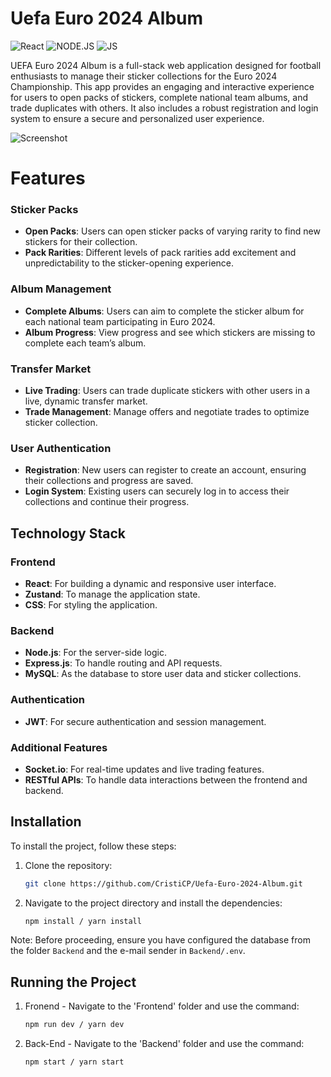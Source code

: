 # Uefa Euro 2024 Album

![React](https://shields.io/badge/react-black?logo=react&style=for-the-badge)
![NODE.JS](https://img.shields.io/badge/Node.js-339933?style=flat&logo=node.js&logoColor=white)
![JS](https://shields.io/badge/JavaScript-F7DF1E?logo=JavaScript&logoColor=000&style=flat-square)

UEFA Euro 2024 Album is a full-stack web application designed for football enthusiasts to manage their sticker collections for the Euro 2024 Championship. This app provides an engaging and interactive experience for users to open packs of stickers, complete national team albums, and trade duplicates with others. It also includes a robust registration and login system to ensure a secure and personalized user experience.

![Screenshot](https://res.cloudinary.com/dotcom-prod/images/c_fill,f_auto,g_faces:center,q_auto,w_1920/v1/wt-cms-assets/2023/12/odw167z2g9nyx6vkh0k7/uefaeuro2024wt.jpg)

# Features

### Sticker Packs
- **Open Packs**: Users can open sticker packs of varying rarity to find new stickers for their collection.
- **Pack Rarities**: Different levels of pack rarities add excitement and unpredictability to the sticker-opening experience.

### Album Management
- **Complete Albums**: Users can aim to complete the sticker album for each national team participating in Euro 2024.
- **Album Progress**: View progress and see which stickers are missing to complete each team’s album.

### Transfer Market
- **Live Trading**: Users can trade duplicate stickers with other users in a live, dynamic transfer market.
- **Trade Management**: Manage offers and negotiate trades to optimize sticker collection.

### User Authentication
- **Registration**: New users can register to create an account, ensuring their collections and progress are saved.
- **Login System**: Existing users can securely log in to access their collections and continue their progress.

## Technology Stack

### Frontend
- **React**: For building a dynamic and responsive user interface.
- **Zustand**: To manage the application state.
- **CSS**: For styling the application.

### Backend
- **Node.js**: For the server-side logic.
- **Express.js**: To handle routing and API requests.
- **MySQL**: As the database to store user data and sticker collections.

### Authentication
- **JWT**: For secure authentication and session management.

### Additional Features
- **Socket.io**: For real-time updates and live trading features.
- **RESTful APIs**: To handle data interactions between the frontend and backend.

## Installation

To install the project, follow these steps:

1. Clone the repository:
   ```bash
   git clone https://github.com/CristiCP/Uefa-Euro-2024-Album.git
   ```
2. Navigate to the project directory and install the dependencies:
   ```bash
   npm install / yarn install
   ```

Note: Before proceeding, ensure you have configured the database from the folder `Backend` and the e-mail sender in `Backend/.env`.

## Running the Project

1. Fronend - Navigate to the 'Frontend' folder and use the command:
   ```bash
   npm run dev / yarn dev
   ```
2. Back-End - Navigate to the 'Backend' folder and use the command:
   ```bash
   npm start / yarn start
   ```
